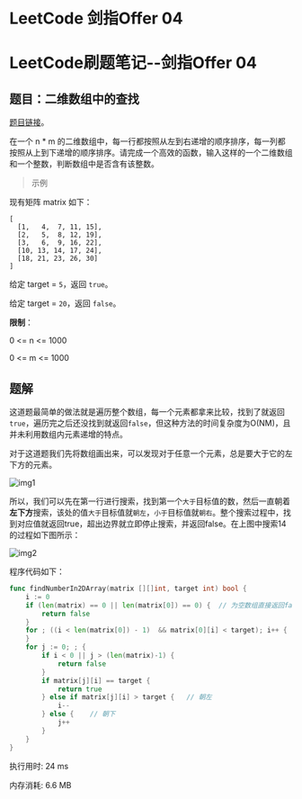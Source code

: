 # LeetCode 剑指Offer 04


# LeetCode刷题笔记--剑指Offer 04

## 题目：二维数组中的查找

[题目链接](https://leetcode-cn.com/problems/er-wei-shu-zu-zhong-de-cha-zhao-lcof/)。

在一个 n * m 的二维数组中，每一行都按照从左到右递增的顺序排序，每一列都按照从上到下递增的顺序排序。请完成一个高效的函数，输入这样的一个二维数组和一个整数，判断数组中是否含有该整数。

> 示例 

现有矩阵 matrix 如下：

```
[
  [1,   4,  7, 11, 15],
  [2,   5,  8, 12, 19],
  [3,   6,  9, 16, 22],
  [10, 13, 14, 17, 24],
  [18, 21, 23, 26, 30]
]
```

给定 target = `5`，返回 `true`。

给定 target = `20`，返回 `false`。

**限制**：

0 <= n <= 1000

0 <= m <= 1000

## 题解

这道题最简单的做法就是遍历整个数组，每一个元素都拿来比较，找到了就返回`true`，遍历完之后还没找到就返回`false`，但这种方法的时间复杂度为O(NM)，且并未利用数组内元素递增的特点。

对于这道题我们先将数组画出来，可以发现对于任意一个元素，总是要大于它的左下方的元素。

![img1](https://cdn.jsdelivr.net/gh/LAShZ/blog-pic-repo@main//img/%E5%89%91%E6%8C%87Offer04-1.png)

所以，我们可以先在第一行进行搜索，找到第一个`大于`目标值的数，然后一直朝着**左下方**搜索，该处的值`大于`目标值就`朝左`，`小于`目标值就`朝右`。整个搜索过程中，找到对应值就返回true，超出边界就立即停止搜索，并返回false。在上图中搜索14的过程如下图所示：

![img2](https://cdn.jsdelivr.net/gh/LAShZ/blog-pic-repo@main/img/%E5%89%91%E6%8C%87Offer04-2.png)

程序代码如下：

```go
func findNumberIn2DArray(matrix [][]int, target int) bool {
    i := 0
    if (len(matrix) == 0 || len(matrix[0]) == 0) {	// 为空数组直接返回false
        return false
    }
	for ; ((i < len(matrix[0]) - 1)  && matrix[0][i] < target); i++ {	// 在第一行大于target的或是超出边界
	}
	for j := 0; ; {
	    if i < 0 || j > (len(matrix)-1) {
	        return false
	    }
	    if matrix[j][i] == target {
            return true
        } else if matrix[j][i] > target {	// 朝左
            i--
        } else {	// 朝下
            j++
        }
    }
}
```

执行用时: 24 ms

内存消耗: 6.6 MB
